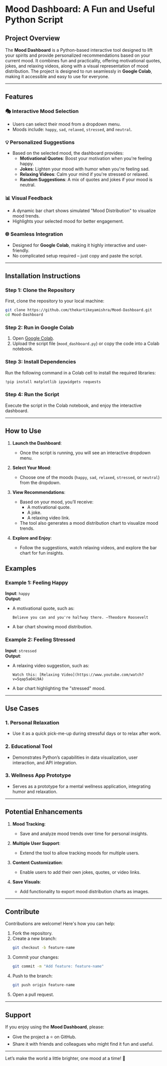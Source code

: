 # **Mood Dashboard: A Fun and Useful Python Script**

## **Project Overview**

The **Mood Dashboard** is a Python-based interactive tool designed to lift your spirits and provide personalized recommendations based on your current mood. It combines fun and practicality, offering motivational quotes, jokes, and relaxing videos, along with a visual representation of mood distribution. The project is designed to run seamlessly in **Google Colab**, making it accessible and easy to use for everyone.

---

## **Features**

### 🎭 **Interactive Mood Selection**
- Users can select their mood from a dropdown menu.
- Moods include: `happy`, `sad`, `relaxed`, `stressed`, and `neutral`.

### 💡 **Personalized Suggestions**
- Based on the selected mood, the dashboard provides:
  - **Motivational Quotes**: Boost your motivation when you're feeling happy.
  - **Jokes**: Lighten your mood with humor when you're feeling sad.
  - **Relaxing Videos**: Calm your mind if you're stressed or relaxed.
  - **Random Suggestions**: A mix of quotes and jokes if your mood is neutral.

### 📊 **Visual Feedback**
- A dynamic bar chart shows simulated "Mood Distribution" to visualize mood trends.
- Highlights your selected mood for better engagement.

### 🌐 **Seamless Integration**
- Designed for **Google Colab**, making it highly interactive and user-friendly.
- No complicated setup required – just copy and paste the script.

---

## **Installation Instructions**

### Step 1: Clone the Repository
First, clone the repository to your local machine:
```bash
git clone https://github.com/thekartikeyamishra/Mood-Dashboard.git
cd Mood-Dashboard
```

### Step 2: Run in Google Colab
1. Open [Google Colab](https://colab.research.google.com/).
2. Upload the script file (`mood_dashboard.py`) or copy the code into a Colab notebook.

### Step 3: Install Dependencies
Run the following command in a Colab cell to install the required libraries:
```bash
!pip install matplotlib ipywidgets requests
```

### Step 4: Run the Script
Execute the script in the Colab notebook, and enjoy the interactive dashboard.

---

## **How to Use**

1. **Launch the Dashboard**:
   - Once the script is running, you will see an interactive dropdown menu.
   
2. **Select Your Mood**:
   - Choose one of the moods (`happy`, `sad`, `relaxed`, `stressed`, or `neutral`) from the dropdown.

3. **View Recommendations**:
   - Based on your mood, you’ll receive:
     - A motivational quote.
     - A joke.
     - A relaxing video link.
   - The tool also generates a mood distribution chart to visualize mood trends.

4. **Explore and Enjoy**:
   - Follow the suggestions, watch relaxing videos, and explore the bar chart for fun insights.


## **Examples**

### Example 1: Feeling Happy
**Input**: `happy`  
**Output**:
- A motivational quote, such as:
  ```
  Believe you can and you're halfway there. –Theodore Roosevelt
  ```
- A bar chart showing mood distribution.

### Example 2: Feeling Stressed
**Input**: `stressed`  
**Output**:
- A relaxing video suggestion, such as:
  ```
  Watch this: [Relaxing Video](https://www.youtube.com/watch?v=5qap5aO4i9A)
  ```
- A bar chart highlighting the "stressed" mood.

---

## **Use Cases**

### 1. **Personal Relaxation**
- Use it as a quick pick-me-up during stressful days or to relax after work.

### 2. **Educational Tool**
- Demonstrates Python’s capabilities in data visualization, user interaction, and API integration.

### 3. **Wellness App Prototype**
- Serves as a prototype for a mental wellness application, integrating humor and relaxation.

---

## **Potential Enhancements**

1. **Mood Tracking**:
   - Save and analyze mood trends over time for personal insights.

2. **Multiple User Support**:
   - Extend the tool to allow tracking moods for multiple users.

3. **Content Customization**:
   - Enable users to add their own jokes, quotes, or video links.

4. **Save Visuals**:
   - Add functionality to export mood distribution charts as images.

---

## **Contribute**

Contributions are welcome! Here's how you can help:
1. Fork the repository.
2. Create a new branch:
   ```bash
   git checkout -b feature-name
   ```
3. Commit your changes:
   ```bash
   git commit -m "Add feature: feature-name"
   ```
4. Push to the branch:
   ```bash
   git push origin feature-name
   ```
5. Open a pull request.

---

## **Support**

If you enjoy using the **Mood Dashboard**, please:
- Give the project a ⭐ on GitHub.
- Share it with friends and colleagues who might find it fun and useful.

---



Let’s make the world a little brighter, one mood at a time! 🌟
